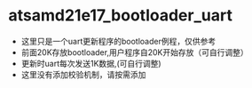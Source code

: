# atsamd21e17_bootloader_uart
- 这里只是一个uart更新程序的bootloader例程，仅供参考
- 前面20K存放bootloader,用户程序自20K开始存放（可自行调整）
- 更新时uart每次发送1K数据,(可自行调整)
- 这里没有添加校验机制，请按需添加
